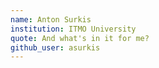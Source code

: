 ```yaml
---
name: Anton Surkis
institution: ITMO University
quote: And what's in it for me?
github_user: asurkis
---
```

